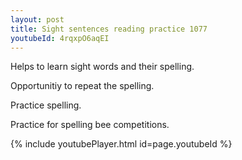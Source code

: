 ```yaml
---
layout: post
title: Sight sentences reading practice 1077
youtubeId: 4rqxpO6aqEI
---
```

 
 
Helps to learn sight words and their spelling.

Opportunitiy to repeat the spelling. 

Practice spelling. 
 
Practice for spelling bee competitions. 
 
{% include youtubePlayer.html id=page.youtubeId %}
 
 
